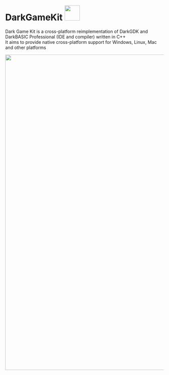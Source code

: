 # DarkGameKit <img src="https://i.imgur.com/D8CVR9i.png" width="48"><br/>

Dark Game Kit is a cross-platform reimplementation of DarkGDK and DarkBASIC Professional (IDE and compiler) written in C++<br/>
It aims to provide native cross-platform support for Windows, Linux, Mac and other platforms

<img src="https://i.imgur.com/ZcOeHS4.gif" width="1000"><br/>